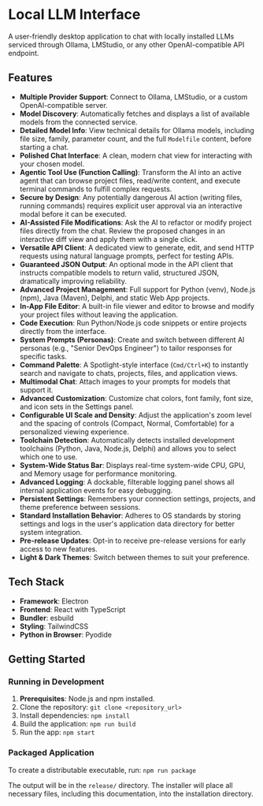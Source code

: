 # Local LLM Interface

A user-friendly desktop application to chat with locally installed LLMs serviced through Ollama, LMStudio, or any other OpenAI-compatible API endpoint.

## Features

- **Multiple Provider Support**: Connect to Ollama, LMStudio, or a custom OpenAI-compatible server.
- **Model Discovery**: Automatically fetches and displays a list of available models from the connected service.
- **Detailed Model Info**: View technical details for Ollama models, including file size, family, parameter count, and the full `Modelfile` content, before starting a chat.
- **Polished Chat Interface**: A clean, modern chat view for interacting with your chosen model.
- **Agentic Tool Use (Function Calling)**: Transform the AI into an active agent that can browse project files, read/write content, and execute terminal commands to fulfill complex requests.
- **Secure by Design**: Any potentially dangerous AI action (writing files, running commands) requires explicit user approval via an interactive modal before it can be executed.
- **AI-Assisted File Modifications**: Ask the AI to refactor or modify project files directly from the chat. Review the proposed changes in an interactive diff view and apply them with a single click.
- **Versatile API Client**: A dedicated view to generate, edit, and send HTTP requests using natural language prompts, perfect for testing APIs.
- **Guaranteed JSON Output**: An optional mode in the API client that instructs compatible models to return valid, structured JSON, dramatically improving reliability.
- **Advanced Project Management**: Full support for Python (venv), Node.js (npm), Java (Maven), Delphi, and static Web App projects.
- **In-App File Editor**: A built-in file viewer and editor to browse and modify your project files without leaving the application.
- **Code Execution**: Run Python/Node.js code snippets or entire projects directly from the interface.
- **System Prompts (Personas)**: Create and switch between different AI personas (e.g., "Senior DevOps Engineer") to tailor responses for specific tasks.
- **Command Palette**: A Spotlight-style interface (`Cmd/Ctrl+K`) to instantly search and navigate to chats, projects, files, and application views.
- **Multimodal Chat**: Attach images to your prompts for models that support it.
- **Advanced Customization**: Customize chat colors, font family, font size, and icon sets in the Settings panel.
- **Configurable UI Scale and Density**: Adjust the application's zoom level and the spacing of controls (Compact, Normal, Comfortable) for a personalized viewing experience.
- **Toolchain Detection**: Automatically detects installed development toolchains (Python, Java, Node.js, Delphi) and allows you to select which one to use.
- **System-Wide Status Bar**: Displays real-time system-wide CPU, GPU, and Memory usage for performance monitoring.
- **Advanced Logging**: A dockable, filterable logging panel shows all internal application events for easy debugging.
- **Persistent Settings**: Remembers your connection settings, projects, and theme preference between sessions.
- **Standard Installation Behavior**: Adheres to OS standards by storing settings and logs in the user's application data directory for better system integration.
- **Pre-release Updates**: Opt-in to receive pre-release versions for early access to new features.
- **Light & Dark Themes**: Switch between themes to suit your preference.

## Tech Stack

- **Framework**: Electron
- **Frontend**: React with TypeScript
- **Bundler**: esbuild
- **Styling**: TailwindCSS
- **Python in Browser**: Pyodide

## Getting Started

### Running in Development

1.  **Prerequisites**: Node.js and npm installed.
2.  Clone the repository: `git clone <repository_url>`
3.  Install dependencies: `npm install`
4.  Build the application: `npm run build`
5.  Run the app: `npm start`

### Packaged Application

To create a distributable executable, run:
`npm run package`

The output will be in the `release/` directory. The installer will place all necessary files, including this documentation, into the installation directory.
